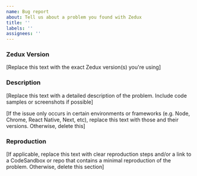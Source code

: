 ```yaml
---
name: Bug report
about: Tell us about a problem you found with Zedux
title: ''
labels: ''
assignees: ''
---
```


### Zedux Version

[Replace this text with the exact Zedux version(s) you're using]

### Description

[Replace this text with a detailed description of the problem. Include code samples or screenshots if possible]

[If the issue only occurs in certain environments or frameworks (e.g. Node, Chrome, React Native, Next, etc), replace this text with those and their versions. Otherwise, delete this]

### Reproduction

[If applicable, replace this text with clear reproduction steps and/or a link to a CodeSandbox or repo that contains a minimal reproduction of the problem. Otherwise, delete this section]
